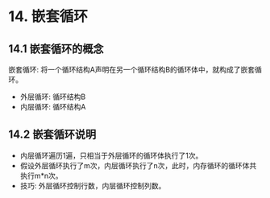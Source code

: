 # 14. 嵌套循环

## 14.1 嵌套循环的概念
嵌套循环: 将一个循环结构A声明在另一个循环结构B的循环体中，就构成了嵌套循环。

* 外层循环: 循环结构B
* 内层循环: 循环结构A

## 14.2 嵌套循环说明
* 内层循环遍历1遍，只相当于外层循环的循环体执行了1次。
* 假设外层循环执行了m次，内层循环执行了n次，此时，内存循环的循环体共执行m*n次。
* 技巧: 外层循环控制行数，内层循环控制列数。
